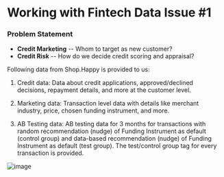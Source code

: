 # Working with Fintech Data Issue #1

### Problem Statement

- **Credit Marketing** -- Whom to target as new customer?
- **Credit Risk** -- How do we decide credit scoring and appraisal?

Following data from Shop.Happy is provided to us:
 
1. Credit data: Data about credit applications, approved/declined decisions, repayment details, and more at the customer level.

2. Marketing data: Transaction level data with details like merchant industry, price, chosen funding instrument, and more. 

3. AB Testing data: AB testing data for 3 months for transactions with random recommendation (nudge) of Funding Instrument as default (control group) and data-based recommendation (nudge) of Funding Instrument as default (test group). The test/control group tag for every transaction is provided.


![image](https://github.com/Vaibhav-sa30/Working-with-Fintech-Data-Issue-1/assets/86743451/c72bcc4d-6f11-47a8-b388-a78c38f48a82)


